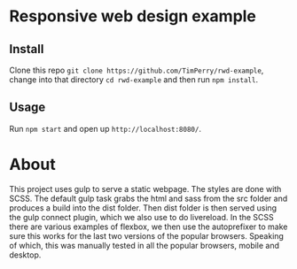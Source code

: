 # Responsive web design example

## Install

Clone this repo `git clone https://github.com/TimPerry/rwd-example`, change into that directory `cd rwd-example` and then run `npm install`.

## Usage

Run `npm start` and open up `http://localhost:8080/`.

# About #

This project uses gulp to serve a static webpage. The styles are done with SCSS. The default gulp task grabs the html and sass from the src folder and produces a build into the dist folder. Then dist folder is then served using the gulp connect plugin, which we also use to do livereload. In the SCSS there are various examples of flexbox, we then use the autoprefixer to make sure this works for the last two versions of the popular browsers. Speaking of which, this was manually tested in all the popular browsers, mobile and desktop.
